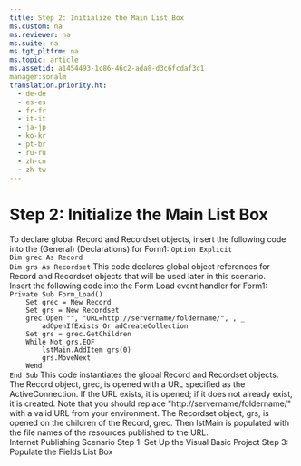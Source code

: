 ```yaml
---
title: Step 2: Initialize the Main List Box
ms.custom: na
ms.reviewer: na
ms.suite: na
ms.tgt_pltfrm: na
ms.topic: article
ms.assetid: a1454493-1c86-46c2-ada8-d3c6fcdaf3c1
manager:sonalm
translation.priority.ht: 
  - de-de
  - es-es
  - fr-fr
  - it-it
  - ja-jp
  - ko-kr
  - pt-br
  - ru-ru
  - zh-cn
  - zh-tw
---
```

# Step 2: Initialize the Main List Box
<?xml version="1.0" encoding="utf-8"?>
<developerConceptualDocument xmlns="http://ddue.schemas.microsoft.com/authoring/2003/5" xmlns:xlink="http://www.w3.org/1999/xlink" xmlns:xsi="http://www.w3.org/2001/XMLSchema-instance" xsi:schemaLocation="http://ddue.schemas.microsoft.com/authoring/2003/5 http://dduestorage.blob.core.windows.net/ddueschema/developer.xsd">
  <introduction>
    <para>To declare global Record and Recordset objects, insert the following code into the (General) (Declarations) for Form1: </para>
    <code>Option Explicit
Dim grec As Record
Dim grs As Recordset</code>
    <para>This code declares global object references for Record and Recordset objects that will be used later in this scenario.</para>
  </introduction>
  <section>
    <title>To connect to a URL and populate lstMain</title>
    <content>
      <para>Insert the following code into the Form Load event handler for Form1: </para>
      <code>Private Sub Form_Load()
    Set grec = New Record
    Set grs = New Recordset
    grec.Open "", "URL=http://servername/foldername/", , _
        adOpenIfExists Or adCreateCollection
    Set grs = grec.GetChildren
    While Not grs.EOF
        lstMain.AddItem grs(0)
        grs.MoveNext
    Wend
End Sub</code>
      <para>This code instantiates the global Record and Recordset objects. The Record object, <codeInline>grec</codeInline>, is opened with a URL specified as the ActiveConnection. If the URL exists, it is opened; if it does not already exist, it is created. Note that you should replace "http://servername/foldername/" with a valid URL from your environment. </para>
      <para>The Recordset object, <codeInline>grs</codeInline>, is opened on the children of the Record, <codeInline>grec</codeInline>. Then <codeInline>lstMain</codeInline> is populated with the file names of the resources published to the URL. </para>
    </content>
  </section>
  <relatedTopics>
<link xlink:href="2f551969-0fd9-41ee-b81d-100975a4bdc2">Internet Publishing Scenario</link>
<link xlink:href="77d3bfa5-fc9f-4a72-93b4-790c7d227988">Step 1: Set Up the Visual Basic Project</link>
<link xlink:href="315c32dc-aeb1-4629-b30e-87b44e8f84d1">Step 3: Populate the Fields List Box</link>
</relatedTopics>
</developerConceptualDocument>